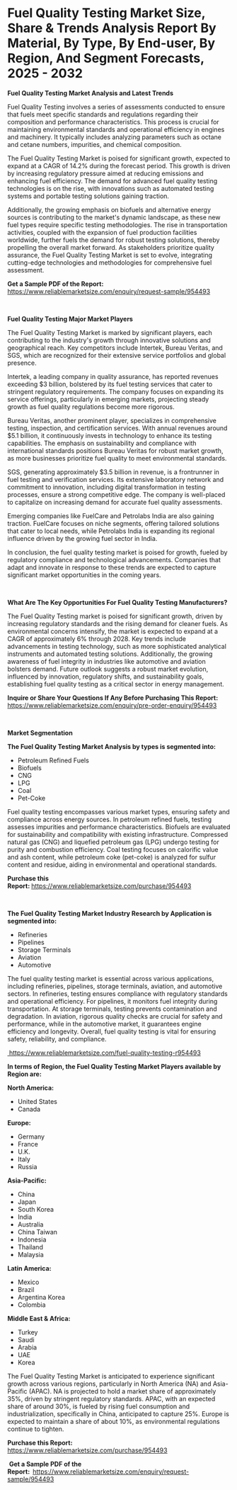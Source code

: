 <p><h1>Fuel Quality Testing Market Size, Share & Trends Analysis Report By Material, By Type, By End-user, By Region, And Segment Forecasts, 2025 - 2032</h1></p><p><strong>Fuel Quality Testing Market Analysis and Latest Trends</strong></p>
<p><p>Fuel Quality Testing involves a series of assessments conducted to ensure that fuels meet specific standards and regulations regarding their composition and performance characteristics. This process is crucial for maintaining environmental standards and operational efficiency in engines and machinery. It typically includes analyzing parameters such as octane and cetane numbers, impurities, and chemical composition.</p><p>The Fuel Quality Testing Market is poised for significant growth, expected to expand at a CAGR of 14.2% during the forecast period. This growth is driven by increasing regulatory pressure aimed at reducing emissions and enhancing fuel efficiency. The demand for advanced fuel quality testing technologies is on the rise, with innovations such as automated testing systems and portable testing solutions gaining traction.</p><p>Additionally, the growing emphasis on biofuels and alternative energy sources is contributing to the market's dynamic landscape, as these new fuel types require specific testing methodologies. The rise in transportation activities, coupled with the expansion of fuel production facilities worldwide, further fuels the demand for robust testing solutions, thereby propelling the overall market forward. As stakeholders prioritize quality assurance, the Fuel Quality Testing Market is set to evolve, integrating cutting-edge technologies and methodologies for comprehensive fuel assessment.</p></p>
<p><strong>Get a Sample PDF of the Report:&nbsp;</strong> <a href="https://www.reliablemarketsize.com/enquiry/request-sample/954493?utm_campaign=1131&utm_medium=2&utm_source=Github&utm_content=ia&utm_term=18042025&utm_id=fuel-quality-testing">https://www.reliablemarketsize.com/enquiry/request-sample/954493</a></p>
<p>&nbsp;</p>
<p><strong>Fuel Quality Testing Major Market Players</strong></p>
<p><p>The Fuel Quality Testing Market is marked by significant players, each contributing to the industry's growth through innovative solutions and geographical reach. Key competitors include Intertek, Bureau Veritas, and SGS, which are recognized for their extensive service portfolios and global presence.</p><p>Intertek, a leading company in quality assurance, has reported revenues exceeding $3 billion, bolstered by its fuel testing services that cater to stringent regulatory requirements. The company focuses on expanding its service offerings, particularly in emerging markets, projecting steady growth as fuel quality regulations become more rigorous.</p><p>Bureau Veritas, another prominent player, specializes in comprehensive testing, inspection, and certification services. With annual revenues around $5.1 billion, it continuously invests in technology to enhance its testing capabilities. The emphasis on sustainability and compliance with international standards positions Bureau Veritas for robust market growth, as more businesses prioritize fuel quality to meet environmental standards.</p><p>SGS, generating approximately $3.5 billion in revenue, is a frontrunner in fuel testing and verification services. Its extensive laboratory network and commitment to innovation, including digital transformation in testing processes, ensure a strong competitive edge. The company is well-placed to capitalize on increasing demand for accurate fuel quality assessments.</p><p>Emerging companies like FuelCare and Petrolabs India are also gaining traction. FuelCare focuses on niche segments, offering tailored solutions that cater to local needs, while Petrolabs India is expanding its regional influence driven by the growing fuel sector in India.</p><p>In conclusion, the fuel quality testing market is poised for growth, fueled by regulatory compliance and technological advancements. Companies that adapt and innovate in response to these trends are expected to capture significant market opportunities in the coming years.</p></p>
<p>&nbsp;</p>
<p><strong>What Are The Key Opportunities For Fuel Quality Testing Manufacturers?</strong></p>
<p><p>The Fuel Quality Testing market is poised for significant growth, driven by increasing regulatory standards and the rising demand for cleaner fuels. As environmental concerns intensify, the market is expected to expand at a CAGR of approximately 6% through 2028. Key trends include advancements in testing technology, such as more sophisticated analytical instruments and automated testing solutions. Additionally, the growing awareness of fuel integrity in industries like automotive and aviation bolsters demand. Future outlook suggests a robust market evolution, influenced by innovation, regulatory shifts, and sustainability goals, establishing fuel quality testing as a critical sector in energy management.</p></p>
<p><strong>Inquire or Share Your Questions If Any Before Purchasing This Report:</strong> <a href="https://www.reliablemarketsize.com/enquiry/pre-order-enquiry/954493?utm_campaign=1131&utm_medium=2&utm_source=Github&utm_content=ia&utm_term=18042025&utm_id=fuel-quality-testing">https://www.reliablemarketsize.com/enquiry/pre-order-enquiry/954493</a></p>
<p>&nbsp;</p>
<p><strong>Market Segmentation</strong></p>
<p><strong>The Fuel Quality Testing Market Analysis by types is segmented into:</strong></p>
<p><ul><li>Petroleum Refined Fuels</li><li>Biofuels</li><li>CNG</li><li>LPG</li><li>Coal</li><li>Pet-Coke</li></ul></p>
<p><p>Fuel quality testing encompasses various market types, ensuring safety and compliance across energy sources. In petroleum refined fuels, testing assesses impurities and performance characteristics. Biofuels are evaluated for sustainability and compatibility with existing infrastructure. Compressed natural gas (CNG) and liquefied petroleum gas (LPG) undergo testing for purity and combustion efficiency. Coal testing focuses on calorific value and ash content, while petroleum coke (pet-coke) is analyzed for sulfur content and residue, aiding in environmental and operational standards.</p></p>
<p><strong>Purchase this Report:&nbsp;</strong><a href="https://www.reliablemarketsize.com/purchase/954493?utm_campaign=1131&utm_medium=2&utm_source=Github&utm_content=ia&utm_term=18042025&utm_id=fuel-quality-testing">https://www.reliablemarketsize.com/purchase/954493</a></p>
<p>&nbsp;</p>
<p><strong>The Fuel Quality Testing Market Industry Research by Application is segmented into:</strong></p>
<p><ul><li>Refineries</li><li>Pipelines</li><li>Storage Terminals</li><li>Aviation</li><li>Automotive</li></ul></p>
<p><p>The fuel quality testing market is essential across various applications, including refineries, pipelines, storage terminals, aviation, and automotive sectors. In refineries, testing ensures compliance with regulatory standards and operational efficiency. For pipelines, it monitors fuel integrity during transportation. At storage terminals, testing prevents contamination and degradation. In aviation, rigorous quality checks are crucial for safety and performance, while in the automotive market, it guarantees engine efficiency and longevity. Overall, fuel quality testing is vital for ensuring safety, reliability, and compliance.</p></p>
<p><a href="https://www.reliablemarketsize.com/fuel-quality-testing-r954493?utm_campaign=1131&utm_medium=2&utm_source=Github&utm_content=ia&utm_term=18042025&utm_id=fuel-quality-testing">&nbsp;https://www.reliablemarketsize.com/fuel-quality-testing-r954493</a></p>
<p><strong>In terms of Region, the Fuel Quality Testing Market Players available by Region are:</strong></p>
<p>
    <p> <strong> North America: </strong>
        <ul>
            <li>United States</li>
            <li>Canada</li>
        </ul>
        </p> 
    <p> <strong> Europe: </strong>
        <ul>
            <li>Germany</li>
            <li>France</li>
            <li>U.K.</li>
            <li>Italy</li>
            <li>Russia</li>
        </ul>
        </p> 
    <p> <strong> Asia-Pacific: </strong>
        <ul>
            <li>China</li>
            <li>Japan</li>
            <li>South Korea</li>
            <li>India</li>
            <li>Australia</li>
            <li>China Taiwan</li>
            <li>Indonesia</li>
            <li>Thailand</li>
            <li>Malaysia</li>
        </ul>
        </p> 
    <p> <strong> Latin America: </strong>
        <ul>
            <li>Mexico</li>
            <li>Brazil</li>
            <li>Argentina Korea</li>
            <li>Colombia</li>
        </ul>
        </p> 
    <p> <strong> Middle East & Africa: </strong>
        <ul>
            <li>Turkey</li>
            <li>Saudi</li>
            <li>Arabia</li>
            <li>UAE</li>
            <li>Korea</li>
        </ul>
    </p>
    </p>
<p><p>The Fuel Quality Testing Market is anticipated to experience significant growth across various regions, particularly in North America (NA) and Asia-Pacific (APAC). NA is projected to hold a market share of approximately 35%, driven by stringent regulatory standards. APAC, with an expected share of around 30%, is fueled by rising fuel consumption and industrialization, specifically in China, anticipated to capture 25%. Europe is expected to maintain a share of about 10%, as environmental regulations continue to tighten.</p></p>
<p><strong>Purchase this Report: </strong><a href="https://www.reliablemarketsize.com/purchase/954493?utm_campaign=1131&utm_medium=2&utm_source=Github&utm_content=ia&utm_term=18042025&utm_id=fuel-quality-testing">https://www.reliablemarketsize.com/purchase/954493</a></p>
<p>&nbsp;<strong>Get a Sample PDF of the Report:&nbsp;&nbsp;</strong><a href="https://www.reliablemarketsize.com/enquiry/request-sample/954493?utm_campaign=1131&utm_medium=2&utm_source=Github&utm_content=ia&utm_term=18042025&utm_id=fuel-quality-testing">https://www.reliablemarketsize.com/enquiry/request-sample/954493</a></p>
<p><strong></strong></p>
<p><p></p><p></p><p></p></p>